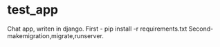 # test_app
Chat app, writen in django.
First - pip install -r requirements.txt
Second-makemigration,migrate,runserver.
